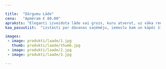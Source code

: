 ```yaml
---

title:  "Dārgumu Lāde"
cena:   "Apmēram € 80.00"
apraksts: "Eleganti izveidota lāde vai grozs, kuru atverot, uz vāka redzams apsveikums un skaidās vai sasmalcinātā korķī ierakti dārgumi (lādes saturs tiek noteikts pēc Jūsu izvēles)."
kaa_pasuutiit:  "izstāsti par dāvanas saņēmēju, iemeslu kam un kāpēc šī dāvana domāta un kādu lādes saturu vēlies."

images:
 - image: produkti/laade/1.jpg
   thumb: produkti/laade/thumb.jpg
 - image: produkti/laade/2.jpg
 - image: produkti/laade/3.jpg

---
```


